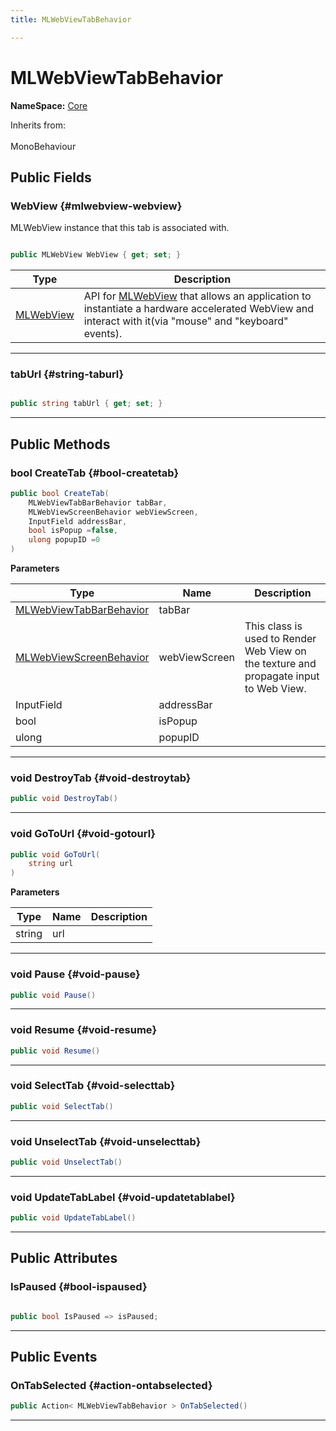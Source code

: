 ```yaml
---
title: MLWebViewTabBehavior

---
```


# MLWebViewTabBehavior



**NameSpace:** 
[Core](/unity-api/api/MagicLeap.Core/MagicLeap.Core.md) 





Inherits from: <br></br>MonoBehaviour




## Public Fields

### WebView {#mlwebview-webview}

MLWebView instance that this tab is associated with. 

```csharp

public MLWebView WebView { get; set; }

```

| Type | Description  | 
|--|--|
| [MLWebView](/unity-api/api/UnityEngine.XR.MagicLeap/MLWebView/UnityEngine.XR.MagicLeap.MLWebView.md) | API for [MLWebView](/unity-api/api/UnityEngine.XR.MagicLeap/MLWebView/UnityEngine.XR.MagicLeap.MLWebView.md) that allows an application to instantiate a hardware accelerated WebView and interact with it(via "mouse" and "keyboard" events).  |





-----------

### tabUrl {#string-taburl}

```csharp

public string tabUrl { get; set; }

```






-----------

## Public Methods

### bool CreateTab {#bool-createtab}

```csharp
public bool CreateTab(
    MLWebViewTabBarBehavior tabBar,
    MLWebViewScreenBehavior webViewScreen,
    InputField addressBar,
    bool isPopup =false,
    ulong popupID =0
)
```


**Parameters**

| Type | Name  | Description  | 
|--|--|--|
| [MLWebViewTabBarBehavior](/unity-api/api/MagicLeap.Core/MagicLeap.Core.MLWebViewTabBarBehavior.md) |tabBar||
| [MLWebViewScreenBehavior](/unity-api/api/MagicLeap.Core/MagicLeap.Core.MLWebViewScreenBehavior.md) |webViewScreen|This class is used to Render Web View on the texture and propagate input to Web View. |
| InputField |addressBar||
| bool |isPopup||
| ulong |popupID||






-----------

### void DestroyTab {#void-destroytab}

```csharp
public void DestroyTab()
```






-----------

### void GoToUrl {#void-gotourl}

```csharp
public void GoToUrl(
    string url
)
```


**Parameters**

| Type | Name  | Description  | 
|--|--|--|
| string |url||






-----------

### void Pause {#void-pause}

```csharp
public void Pause()
```






-----------

### void Resume {#void-resume}

```csharp
public void Resume()
```






-----------

### void SelectTab {#void-selecttab}

```csharp
public void SelectTab()
```






-----------

### void UnselectTab {#void-unselecttab}

```csharp
public void UnselectTab()
```






-----------

### void UpdateTabLabel {#void-updatetablabel}

```csharp
public void UpdateTabLabel()
```






-----------

## Public Attributes

### IsPaused {#bool-ispaused}

```csharp

public bool IsPaused => isPaused;

```






-----------

## Public Events

### OnTabSelected {#action-ontabselected}

```csharp
public Action< MLWebViewTabBehavior > OnTabSelected()
```






-----------

